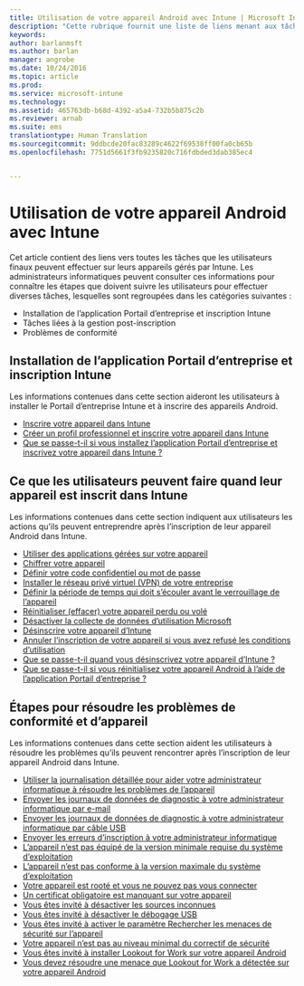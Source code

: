 ```yaml
---
title: Utilisation de votre appareil Android avec Intune | Microsoft Intune
description: "Cette rubrique fournit une liste de liens menant aux tâches que les utilisateurs finaux peuvent effectuer sur leur appareil mobile Android quand ce dernier est inscrit dans Intune"
keywords: 
author: barlanmsft
ms.author: barlan
manager: angrobe
ms.date: 10/24/2016
ms.topic: article
ms.prod: 
ms.service: microsoft-intune
ms.technology: 
ms.assetid: 465763db-b68d-4392-a5a4-732b5b875c2b
ms.reviewer: arnab
ms.suite: ems
translationtype: Human Translation
ms.sourcegitcommit: 9ddbcde20fac83289c4622f69538ff00fa0cb65b
ms.openlocfilehash: 7751d5661f3fb9235820c716fdbded3dab385ec4


---
```



# <a name="using-your-android-device-with-intune"></a>Utilisation de votre appareil Android avec Intune

Cet article contient des liens vers toutes les tâches que les utilisateurs finaux peuvent effectuer sur leurs appareils gérés par Intune. Les administrateurs informatiques peuvent consulter ces informations pour connaître les étapes que doivent suivre les utilisateurs pour effectuer diverses tâches, lesquelles sont regroupées dans les catégories suivantes :

- Installation de l’application Portail d’entreprise et inscription Intune
- Tâches liées à la gestion post-inscription
- Problèmes de conformité

## <a name="company-portal-app-installation-and-intune-enrollment"></a>Installation de l’application Portail d’entreprise et inscription Intune

Les informations contenues dans cette section aideront les utilisateurs à installer le Portail d’entreprise Intune et à inscrire des appareils Android.

- [Inscrire votre appareil dans Intune](enroll-your-device-in-Intune-android.md)
- [Créer un profil professionnel et inscrire votre appareil dans Intune](create-a-work-profile-and-enroll-your-device-in-intune-android.md)
- [Que se passe-t-il si vous installez l’application Portail d’entreprise et inscrivez votre appareil dans Intune ?](what-happens-if-you-install-the-company-portal-app-and-enroll-your-device-in-intune-android.md)

## <a name="things-users-can-do-when-their-device-is-enrolled-in-intune"></a>Ce que les utilisateurs peuvent faire quand leur appareil est inscrit dans Intune

Les informations contenues dans cette section indiquent aux utilisateurs les actions qu’ils peuvent entreprendre après l’inscription de leur appareil Android dans Intune.

- [Utiliser des applications gérées sur votre appareil](use-managed-apps-on-your-device-android.md)
- [Chiffrer votre appareil](encrypt-your-device-android.md)
- [Définir votre code confidentiel ou mot de passe](set-your-pin-or-password-android.md)
- [Installer le réseau privé virtuel (VPN) de votre entreprise](install-your-companys-virtual-private-network-VPN-android.md)
- [Définir la période de temps qui doit s’écouler avant le verrouillage de l’appareil](set-the-amount-of-time-before-your-device-is-locked-android.md)
- [Réinitialiser (effacer) votre appareil perdu ou volé](reset-erase-your-lost-or-stolen-device-android.md)
- [Désactiver la collecte de données d’utilisation Microsoft](turn-off-microsoft-usage-data-collection-android.md)
- [Désinscrire votre appareil d’Intune](unenroll-your-device-from-intune-android.md)
- [Annuler l’inscription de votre appareil si vous avez refusé les conditions d’utilisation](unenroll-your-device-from-intune-if-you-declined-terms-of-use-android.md)
- [Que se passe-t-il quand vous désinscrivez votre appareil d’Intune ?](what-happens-if-you-unenroll-your-device-from-intune-android.md)
- [Que se passe-t-il si vous réinitialisez votre appareil Android à l’aide de l’application Portail d’entreprise ?](what-happens-if-you-reset-your-device-using-the-company-portal-android.md)
<!--- - [What is the Rights Management sharing app?](what-is-the-rms-sharing-app-android.md) --->

## <a name="steps-to-fix-device-and-compliance-issues"></a>Étapes pour résoudre les problèmes de conformité et d’appareil

Les informations contenues dans cette section aident les utilisateurs à résoudre les problèmes qu’ils peuvent rencontrer après l’inscription de leur appareil Android dans Intune.

- [Utiliser la journalisation détaillée pour aider votre administrateur informatique à résoudre les problèmes de l’appareil](use-verbose-logging-to-help-your-it-administrator-fix-device-issues-android.md)
- [Envoyer les journaux de données de diagnostic à votre administrateur informatique par e-mail](send-diagnostic-data-logs-to-your-it-administrator-using-email-android.md)
- [Envoyer les journaux de données de diagnostic à votre administrateur informatique par câble USB](send-diagnostic-data-logs-to-your-it-administrator-using-a-usb-cable-android.md)
- [Envoyer les erreurs d’inscription à votre administrateur informatique](send-enrollment-errors-to-your-it-administrator-android.md)
- [L’appareil n’est pas équipé de la version minimale requise du système d’exploitation](device-doesnt-have-the-required-minimum-operating-system-version-android.md)
- [L’appareil n’est pas conforme à la version maximale du système d’exploitation](device-doesnt-comply-with-maximum-operating-system-version-android.md)
- [Votre appareil est rooté et vous ne pouvez pas vous connecter](your-device-is-rooted-and-you-cant-connect-android.md)
- [Un certificat obligatoire est manquant sur votre appareil](your-device-is-missing-a-required-certificate-android.md)
- [Vous êtes invité à désactiver les sources inconnues](you-are-asked-to-turn-off-unknown-sources-android.md)
- [Vous êtes invité à désactiver le débogage USB](you-are-asked-to-turn-off-usb-debugging-android.md)
- [Vous êtes invité à activer le paramètre Rechercher les menaces de sécurité sur l’appareil](you-are-asked-to-turn-on-scan-device-for-security-threats-android.md)
- [Votre appareil n’est pas au niveau minimal du correctif de sécurité](your-device-does-not-meet-the-minimum-security-patch-android.md)
- [Vous êtes invité à installer Lookout for Work sur votre appareil Android](you-are-prompted-to-install-lookout-for-work-android.md)
- [Vous devez résoudre une menace que Lookout for Work a détectée sur votre appareil Android](you-need-to-resolve-a-threat-found-by-lookout-for-work-android.md)



<!--HONumber=Nov16_HO1-->


